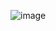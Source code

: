 ![image](https://github.com/MohammadNazeri/my-educations/assets/109389707/bdd02a9e-96f0-4539-8ba1-4e5e4514336a)
